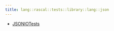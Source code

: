 ```yaml
---
title: lang::rascal::tests::library::lang::json
---
```



* [JSONIOTests](../../../../../../../Library/lang/rascal/tests/library/lang/json/JSONIOTests.md)
